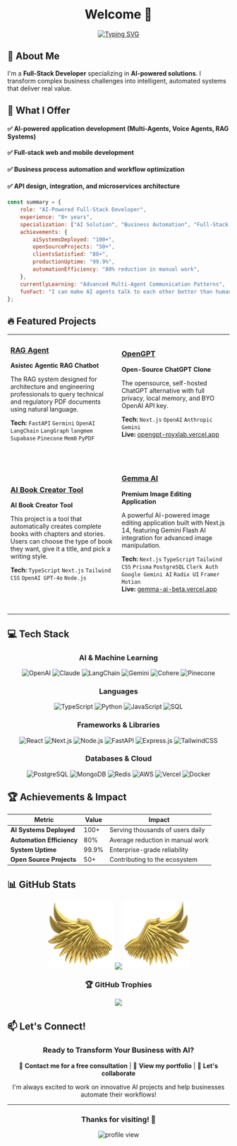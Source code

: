<div align="center">

<h1 align="center">Welcome 👋</h1>

[![Typing SVG](https://readme-typing-svg.herokuapp.com?font=Fira+Code&weight=600&size=22&pause=1000&color=00D9FF&center=true&vCenter=true&random=false&width=600&lines=AI-Powered+Full-Stack+Developer;100%2B+Production+AI+Systems+Deployed;Multi-Agent+Systems+Expert)](https://git.io/typing-svg)

</div>

## 🚀 About Me

I'm a **Full-Stack Developer** specializing in **AI-powered solutions**. I transform complex business challenges into intelligent, automated systems that deliver real value.

## 🎯 What I Offer

#### ✅ **AI-powered application development (Multi-Agents, Voice Agents, RAG Systems)**
#### ✅ **Full-stack web and mobile development**
#### ✅ **Business process automation and workflow optimization**
#### ✅ **API design, integration, and microservices architecture**

```javascript
const summary = {
    role: "AI-Powered Full-Stack Developer",
    experience: "8+ years",
    specialization: ["AI Solution", "Business Automation", "Full-Stack Development", "API Builder"],
    achievements: {
        aiSystemsDeployed: "100+",
        openSourceProjects: "50+",
        clientsSatisfied: "80+",
        productionUptime: "99.9%",
        automationEfficiency: "80% reduction in manual work",
    },
    currentlyLearning: "Advanced Multi-Agent Communication Patterns",
    funFact: "I can make AI agents talk to each other better than humans do! 🤖"
};
```

## 🔥 Featured Projects

<table>
<tr>
<td width="50%">

### [RAG Agent](https://github.com/royxlab/RAG-agent)
**Asistec Agentic RAG Chatbot**

The RAG system designed for architecture and engineering professionals to query technical and regulatory PDF documents using natural language.

**Tech:** `FastAPI` `Germini` `OpenAI` `LangChain` `LangGraph` `langmem` `Supabase` `Pinecone` `Mem0` `PyPDF`

&nbsp;

</td>
<td width="50%">

### [OpenGPT](https://github.com/royxlab/OpenGPT)
**Open-Source ChatGPT Clone**

The opensource, self-hosted ChatGPT alternative with full privacy, local memory, and BYO OpenAI API key.

**Tech:** `Next.js` `OpenAI` `Anthropic` `Gemini`  
**Live:** [opengpt-royxlab.vercel.app](https://opengpt-royxlab.vercel.app)

&nbsp;

</td>
</tr>
<tr>
<td width="50%">

### [AI Book Creator Tool](https://github.com/royxlab/AI-Book-Creator-Tool)
**AI Book Creator Tool**

This project is a tool that automatically creates complete books with chapters and stories. Users can choose the type of book they want, give it a title, and pick a writing style.

**Tech:** `TypeScript` `Next.js` `Tailwind CSS` `OpenAI GPT-4o` `Node.js`

&nbsp;

</td>
<td width="50%">

### [Gemma AI](https://github.com/royxlab/gemma-ai)
**Premium Image Editing Application**

A powerful AI-powered image editing application built with Next.js 14, featuring Gemini Flash AI integration for advanced image manipulation.

**Tech:** `Next.js` `TypeScript` `Tailwind CSS` `Prisma` `PostgreSQL` `Clerk Auth` `Google Gemini AI` `Radix UI` `Framer Motion`  
**Live:** [gemma-ai-beta.vercel.app](https://gemma-ai-beta.vercel.app)

&nbsp;

</td>
</tr>
</table>

## 💻 Tech Stack

<div align="center">

### AI & Machine Learning
![OpenAI](https://img.shields.io/badge/OpenAI-412991?style=flat&logo=openai&logoColor=white)
![Claude](https://img.shields.io/badge/Claude-191919?style=flat&logo=anthropic&logoColor=white)
![LangChain](https://img.shields.io/badge/LangChain-121212?style=flat&logo=chainlink&logoColor=white)
![Gemini](https://img.shields.io/badge/Gemini-4285F4?style=flat&logo=google&logoColor=white)
![Cohere](https://img.shields.io/badge/Cohere-FF6B6B?style=flat&logo=cohere&logoColor=white)
![Pinecone](https://img.shields.io/badge/Pinecone-000000?style=flat&logo=pinecone&logoColor=white)

### Languages
![TypeScript](https://img.shields.io/badge/TypeScript-007ACC?style=flat&logo=typescript&logoColor=white)
![Python](https://img.shields.io/badge/Python-3776AB?style=flat&logo=python&logoColor=white)
![JavaScript](https://img.shields.io/badge/JavaScript-F7DF1E?style=flat&logo=javascript&logoColor=black)
![SQL](https://img.shields.io/badge/SQL-4479A1?style=flat&logo=mysql&logoColor=white)

### Frameworks & Libraries
![React](https://img.shields.io/badge/React-20232A?style=flat&logo=react&logoColor=61DAFB)
![Next.js](https://img.shields.io/badge/Next.js-000000?style=flat&logo=next.js&logoColor=white)
![Node.js](https://img.shields.io/badge/Node.js-43853D?style=flat&logo=node.js&logoColor=white)
![FastAPI](https://img.shields.io/badge/FastAPI-005571?style=flat&logo=fastapi&logoColor=white)
![Express.js](https://img.shields.io/badge/Express.js-404D59?style=flat&logo=express&logoColor=white)
![TailwindCSS](https://img.shields.io/badge/Tailwind-38B2AC?style=flat&logo=tailwind-css&logoColor=white)

### Databases & Cloud
![PostgreSQL](https://img.shields.io/badge/PostgreSQL-316192?style=flat&logo=postgresql&logoColor=white)
![MongoDB](https://img.shields.io/badge/MongoDB-4EA94B?style=flat&logo=mongodb&logoColor=white)
![Redis](https://img.shields.io/badge/Redis-DC382D?style=flat&logo=redis&logoColor=white)
![AWS](https://img.shields.io/badge/AWS-232F3E?style=flat&logo=amazon-aws&logoColor=white)
![Vercel](https://img.shields.io/badge/Vercel-000000?style=flat&logo=vercel&logoColor=white)
![Docker](https://img.shields.io/badge/Docker-2496ED?style=flat&logo=docker&logoColor=white)

</div>

## 🏆 Achievements & Impact

<div align="center">

| Metric | Value | Impact |
|--------|-------|--------|
| **AI Systems Deployed** | 100+ | Serving thousands of users daily |
| **Automation Efficiency** | 80% | Average reduction in manual work |
| **System Uptime** | 99.9% | Enterprise-grade reliability |
| **Open Source Projects** | 50+ | Contributing to the ecosystem |

</div>

## 📊 GitHub Stats

<div align="center">
  
<!-- ![](https://github-readme-stats.vercel.app/api?username=royxlab&theme=react&hide_border=false&include_all_commits=true&count_private=true) -->
<!-- ![](https://github-readme-streak-stats.herokuapp.com/?user=royxlab&theme=react&hide_border=false) -->

<p align="center">
  <img height="150" width="150" src="WEBP/left.webp"/>
  <img align="center" src="https://github-readme-streak-stats.herokuapp.com/?user=royxlab&theme=dark&hide_border=true"/>
  <img height="150" width="150" src="WEBP/right.webp"/>
</p>
  
<!-- ![](https://github-readme-stats.vercel.app/api/top-langs/?username=royxlab&theme=react&hide_border=false&include_all_commits=true&count_private=true&layout=compact) -->

<!-- ![](https://github-readme-activity-graph.vercel.app/graph?username=royxlab&theme=react-dark&hide_border=false&area=true) -->

### 🏆 GitHub Trophies
![](https://github-profile-trophy.vercel.app/?username=royxlab&theme=discord&no-frame=false&no-bg=false&margin-w=4&column=-1)

</div>

## 📫 Let's Connect!

<div align="center">

### Ready to Transform Your Business with AI?

📧 **Contact me for a free consultation** | 💼 **View my portfolio** | 🤝 **Let's collaborate**

I'm always excited to work on innovative AI projects and help businesses automate their workflows!

</div>

---

<div align="center">

### Thanks for visiting! 👋

<img src="https://komarev.com/ghpvc/?username=unu&label=Profile%20views&color=0e75b6&style=flat" alt="profile view" />

</div>